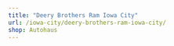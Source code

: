 ```yaml
---
title: "Deery Brothers Ram Iowa City"
url: /iowa-city/deery-brothers-ram-iowa-city/
shop: Autohaus
---
```

